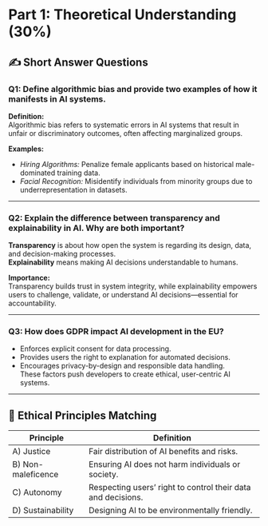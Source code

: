 # Part 1: Theoretical Understanding (30%)

## ✍️ Short Answer Questions

### Q1: Define algorithmic bias and provide two examples of how it manifests in AI systems.
**Definition:**  
Algorithmic bias refers to systematic errors in AI systems that result in unfair or discriminatory outcomes, often affecting marginalized groups.

**Examples:**  
- *Hiring Algorithms:* Penalize female applicants based on historical male-dominated training data.  
- *Facial Recognition:* Misidentify individuals from minority groups due to underrepresentation in datasets.

---

### Q2: Explain the difference between transparency and explainability in AI. Why are both important?
**Transparency** is about how open the system is regarding its design, data, and decision-making processes.  
**Explainability** means making AI decisions understandable to humans.

**Importance:**  
Transparency builds trust in system integrity, while explainability empowers users to challenge, validate, or understand AI decisions—essential for accountability.

---

### Q3: How does GDPR impact AI development in the EU?
- Enforces explicit consent for data processing.  
- Provides users the right to explanation for automated decisions.  
- Encourages privacy-by-design and responsible data handling.  
These factors push developers to create ethical, user-centric AI systems.

---

## 🔗 Ethical Principles Matching

| Principle         | Definition                                                             |
|------------------|------------------------------------------------------------------------|
| A) Justice        | Fair distribution of AI benefits and risks.                           |
| B) Non-maleficence| Ensuring AI does not harm individuals or society.                     |
| C) Autonomy       | Respecting users’ right to control their data and decisions.           |
| D) Sustainability | Designing AI to be environmentally friendly. |
